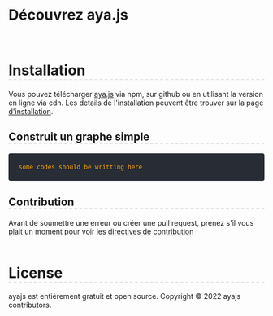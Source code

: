# Découvrez aya.js

<br>

<style>
    body{
        width:100%;
    }
    .title-design{
        border-bottom:2px dashed rgba(128, 128, 128, 0.202);
    }

    .installation-code-section{
        background: #282c34;
        display:flex;
        flex-direction:column;
        justify-content:center;
        padding:20px 20px;
        border-radius:4px;
    }

    .installation-code-section .code-example{
        color:orange;
    }

</style>
<body>
    <h1 class="title-design">Installation</h1>
    Vous pouvez télécharger <a href="#!">aya.js</a> via npm, sur github ou en utilisant la version en ligne via cdn. Les details de l'installation peuvent être trouver sur la page <a href="installation">d'installation</a>.
   <!-- Si vous utilisez un framework front-end, comme React, Angular ou Vue, consultez s'il vous plaît les <a href=""> intégrations disponibles </a>-->
    <br>
    <h2 class="title-design">Construit un graphe simple</h2>
    <pre class="installation-code-section">
        <code class="code-example">some codes should be writting here</code>
    </pre>
    <h2 class="title-design">Contribution</h2>
    Avant de soumettre une erreur ou créer une pull request, prenez s'il vous plait un moment pour voir les <a href="#!"> directives de contribution</a>
    <br><br>
     <h1 class="title-design">License</h1>
     ayajs est entièrement gratuit et open source.
     Copyright © 2022 ayajs contributors.
</body>
